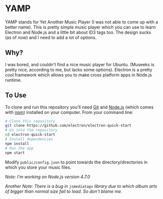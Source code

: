 # YAMP
YAMP stands for Yet Another Music Player (I was not able to come up with a better name). This is pretty simple music player which you can use to learn Electron and Node.js and a little bit about ID3 tags too. The design sucks (as of now) and I need to add a lot of options.

## Why?

I was bored, and couldn't find a nice music player for Ubuntu. (Museeks is pretty nice, according to me, but lacks some options). Electron is a pretty cool framework which allows you to make cross platform apps in Node.js runtime.

## To Use

To clone and run this repository you'll need [Git](https://git-scm.com) and [Node.js](https://nodejs.org/en/download/) (which comes with [npm](http://npmjs.com)) installed on your computer. From your command line:

```bash
# Clone this repository
git clone https://github.com/electron/electron-quick-start
# Go into the repository
cd electron-quick-start
# Install dependencies
npm install
# Run the app
npm start
```

Modify `public/config.json` to point towards the directory/directories in which you store your music files.

_Note: I'm working on Node.js version 4.7.0_

_Another Note: There is a bug in `jsmediatags` library due to which album arts of bigger than normal size fail to load. So don't blame me._